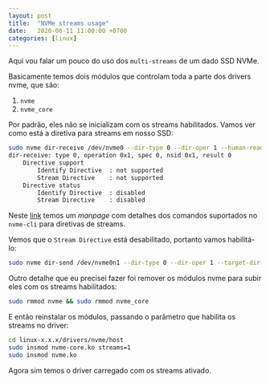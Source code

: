 ```yaml
---
layout: post
title:  "NVMe streams usage"
date:   2020-06-11 11:00:00 +0700
categories: [linux]
---
```


Aqui vou falar um pouco do uso dos `multi-streams` de um dado SSD NVMe.

Basicamente temos dois módulos que controlam toda a parte dos drivers nvme, que são:

1. `nvme`
2. `nvme_core`

Por padrão, eles não se inicializam com os streams habilitados.
Vamos ver como está a diretiva para streams em nosso SSD:

```sh
sudo nvme dir-receive /dev/nvme0 --dir-type 0 --dir-oper 1 --human-readable
dir-receive: type 0, operation 0x1, spec 0, nsid 0x1, result 0
	Directive support
		Identify Directive  : not supported
		Stream Directive    : not supported
	Directive status
		Identify Directive  : disabled
		Stream Directive    : disabled
```
Neste [link](https://manpages.ubuntu.com/manpages/cosmic/man1/nvme-dir-receive.1.html) temos
um _manpage_ com detalhes dos comandos suportados no `nvme-cli` para diretivas de streams.

Vemos que o `Stream Directive` está desabilitado, portanto vamos habilitá-lo:

```sh
sudo nvme dir-send /dev/nvme0n1 --dir-type 0 --dir-oper 1 --target-dir 1 --endir 1
```

Outro detalhe que eu precisei fazer foi remover os módulos nvme para subir eles com
os streams habilitados:

```sh
sudo rmmod nvme && sudo rmmod nvme_core
```

E então reinstalar os módulos, passando o parâmetro que habilita os streams no driver:
```sh
cd linux-x.x.x/drivers/nvme/host
sudo insmod nvme-core.ko streams=1
sudo insmod nvme.ko
```

Agora sim temos o driver carregado com os streams ativado.
